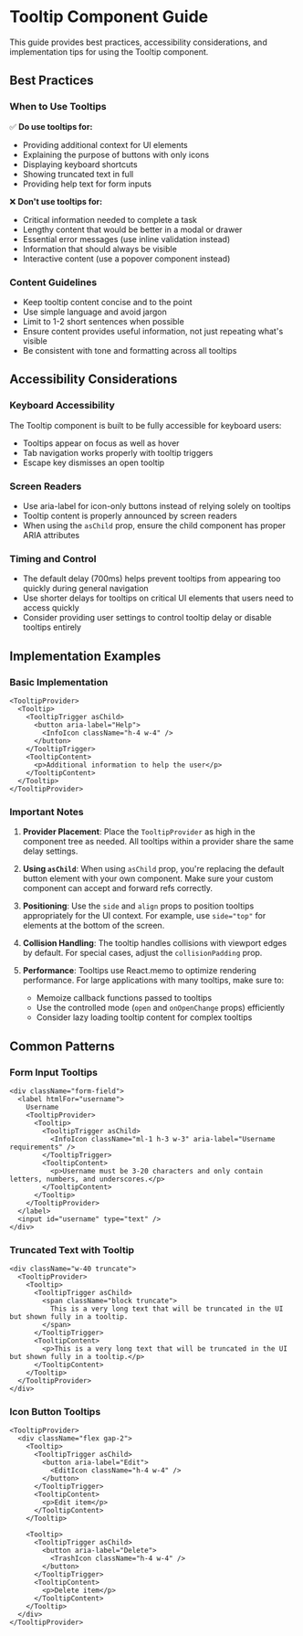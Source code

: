 # Tooltip Component Guide

This guide provides best practices, accessibility considerations, and implementation tips for using the Tooltip component.

## Best Practices

### When to Use Tooltips

✅ **Do use tooltips for:**
- Providing additional context for UI elements
- Explaining the purpose of buttons with only icons
- Displaying keyboard shortcuts
- Showing truncated text in full
- Providing help text for form inputs

❌ **Don't use tooltips for:**
- Critical information needed to complete a task
- Lengthy content that would be better in a modal or drawer
- Essential error messages (use inline validation instead)
- Information that should always be visible
- Interactive content (use a popover component instead)

### Content Guidelines

- Keep tooltip content concise and to the point
- Use simple language and avoid jargon
- Limit to 1-2 short sentences when possible
- Ensure content provides useful information, not just repeating what's visible
- Be consistent with tone and formatting across all tooltips

## Accessibility Considerations

### Keyboard Accessibility

The Tooltip component is built to be fully accessible for keyboard users:

- Tooltips appear on focus as well as hover
- Tab navigation works properly with tooltip triggers
- Escape key dismisses an open tooltip

### Screen Readers

- Use aria-label for icon-only buttons instead of relying solely on tooltips
- Tooltip content is properly announced by screen readers
- When using the `asChild` prop, ensure the child component has proper ARIA attributes

### Timing and Control

- The default delay (700ms) helps prevent tooltips from appearing too quickly during general navigation
- Use shorter delays for tooltips on critical UI elements that users need to access quickly
- Consider providing user settings to control tooltip delay or disable tooltips entirely

## Implementation Examples

### Basic Implementation

```tsx
<TooltipProvider>
  <Tooltip>
    <TooltipTrigger asChild>
      <button aria-label="Help">
        <InfoIcon className="h-4 w-4" />
      </button>
    </TooltipTrigger>
    <TooltipContent>
      <p>Additional information to help the user</p>
    </TooltipContent>
  </Tooltip>
</TooltipProvider>
```

### Important Notes

1. **Provider Placement**: Place the `TooltipProvider` as high in the component tree as needed. All tooltips within a provider share the same delay settings.

2. **Using `asChild`**: When using `asChild` prop, you're replacing the default button element with your own component. Make sure your custom component can accept and forward refs correctly.

3. **Positioning**: Use the `side` and `align` props to position tooltips appropriately for the UI context. For example, use `side="top"` for elements at the bottom of the screen.

4. **Collision Handling**: The tooltip handles collisions with viewport edges by default. For special cases, adjust the `collisionPadding` prop.

5. **Performance**: Tooltips use React.memo to optimize rendering performance. For large applications with many tooltips, make sure to:
   - Memoize callback functions passed to tooltips
   - Use the controlled mode (`open` and `onOpenChange` props) efficiently
   - Consider lazy loading tooltip content for complex tooltips

## Common Patterns

### Form Input Tooltips

```tsx
<div className="form-field">
  <label htmlFor="username">
    Username
    <TooltipProvider>
      <Tooltip>
        <TooltipTrigger asChild>
          <InfoIcon className="ml-1 h-3 w-3" aria-label="Username requirements" />
        </TooltipTrigger>
        <TooltipContent>
          <p>Username must be 3-20 characters and only contain letters, numbers, and underscores.</p>
        </TooltipContent>
      </Tooltip>
    </TooltipProvider>
  </label>
  <input id="username" type="text" />
</div>
```

### Truncated Text with Tooltip

```tsx
<div className="w-40 truncate">
  <TooltipProvider>
    <Tooltip>
      <TooltipTrigger asChild>
        <span className="block truncate">
          This is a very long text that will be truncated in the UI but shown fully in a tooltip.
        </span>
      </TooltipTrigger>
      <TooltipContent>
        <p>This is a very long text that will be truncated in the UI but shown fully in a tooltip.</p>
      </TooltipContent>
    </Tooltip>
  </TooltipProvider>
</div>
```

### Icon Button Tooltips

```tsx
<TooltipProvider>
  <div className="flex gap-2">
    <Tooltip>
      <TooltipTrigger asChild>
        <button aria-label="Edit">
          <EditIcon className="h-4 w-4" />
        </button>
      </TooltipTrigger>
      <TooltipContent>
        <p>Edit item</p>
      </TooltipContent>
    </Tooltip>
    
    <Tooltip>
      <TooltipTrigger asChild>
        <button aria-label="Delete">
          <TrashIcon className="h-4 w-4" />
        </button>
      </TooltipTrigger>
      <TooltipContent>
        <p>Delete item</p>
      </TooltipContent>
    </Tooltip>
  </div>
</TooltipProvider>
```
